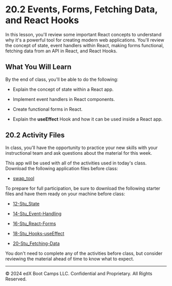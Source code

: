 # 20.2 Events, Forms, Fetching Data, and React Hooks
In this lesson, you'll review some important React concepts to understand why it's a powerful tool for creating modern web applications. You'll review the concept of state, event handlers within React, making forms functional, fetching data from an API in React, and React Hooks.

## What You Will Learn
By the end of class, you'll be able to do the following:

* Explain the concept of state within a React app.

* Implement event handlers in React components.

* Create functional forms in React.

* Explain the **useEffect** Hook and how it can be used inside a React app.

## 20.2 Activity Files
In class, you'll have the opportunity to practice your new skills with your instructional team and ask questions about the material for this week.

This app will be used with all of the activities used in today's class. Download the following application files before class:

* [swap_tool](https://static.fullstack-bootcamp.com/lesson-files/20-React/swap_tool.zip)

To prepare for full participation, be sure to download the following starter files and have them ready on your machine before class:

* [12-Stu_State](https://static.fullstack-bootcamp.com/lesson-files/20-React/12-Stu_State.zip)

* [14-Stu_Event-Handling](https://static.fullstack-bootcamp.com/lesson-files/20-React/14-Stu_Event-Handling.zip)

* [16-Stu_React-Forms](https://static.fullstack-bootcamp.com/lesson-files/20-React/16-Stu_React-Forms.zip)

* [18-Stu_Hooks-useEffect](https://static.fullstack-bootcamp.com/lesson-files/20-React/18-Stu_Hooks-useEffect.zip)

* [20-Stu_Fetching-Data](https://static.fullstack-bootcamp.com/lesson-files/20-React/20-Stu_Fetching-Data.zip)

You don't need to complete any of the activities before class, but consider reviewing the material ahead of time to know what to expect.

---
© 2024 edX Boot Camps LLC. Confidential and Proprietary. All Rights Reserved.